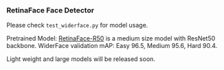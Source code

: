 ### RetinaFace Face Detector

Please check ``test_widerface.py`` for model usage.

Pretrained Model: [RetinaFace-R50](https://pan.baidu.com/s/1I3zeeBB7Ph2awnB9Bif-qw) is a medium size model with ResNet50 backbone. WiderFace validation mAP: Easy 96.5, Medium 95.6, Hard 90.4.

Light weight and large models will be released soon.
